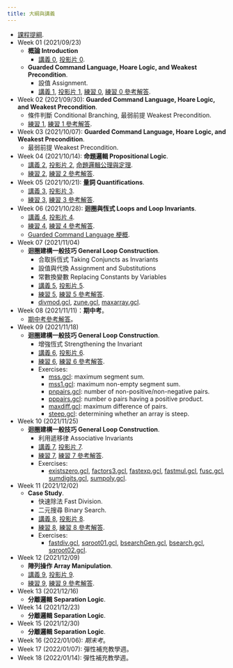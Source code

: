 ```yaml
---
title: 大綱與講義
---
```



* [課程提綱](../assets/syllabus.pdf).
* Week 01 (2021/09/23)
  * **概論 Introduction**
    * [講義 0](../assets/handouts_00.pdf), [投影片 0](../assets/slides_00.pdf).
  * **Guarded Command Language, Hoare Logic, and Weakest Precondition**.
    * 設值 Assignment.
    * [講義 1](../assets/handouts_01.pdf), [投影片 1](../assets/slides_01.pdf),
      [練習 0](../assets/practicals_00.pdf),
      [練習 0 參考解答](../assets/practicals_00_sols.pdf).
* Week 02 (2021/09/30): **Guarded Command Language, Hoare Logic, and Weakest Precondition**.
  * 條件判斷 Conditional Branching, 最弱前提 Weakest Precondition.
  * [練習 1](../assets/practicals_01.pdf), [練習 1 參考解答](../assets/practicals_01_sols.pdf).
* Week 03 (2021/10/07): **Guarded Command Language, Hoare Logic, and Weakest Precondition**.
  * 最弱前提 Weakest Precondition.
* Week 04 (2021/10/14): **命題邏輯 Propositional Logic**.
  * [講義 2](../assets/handouts_02.pdf), [投影片 2](../assets/slides_02.pdf), [命題邏輯公理與定理](../assets/theorems_prop.pdf).
  * [練習 2](../assets/practicals_02.pdf), [練習 2 參考解答](../assets/practicals_02_sols.pdf).
* Week 05 (2021/10/21): **量詞 Quantifications**.
  * [講義 3](../assets/handouts_03.pdf), [投影片 3](../assets/slides_03.pdf).
  * [練習 3](../assets/practicals_03.pdf), [練習 3 參考解答](../assets/practicals_03_sols.pdf).
* Week 06 (2021/10/28): **迴圈與恆式 Loops and Loop Invariants**.
  * [講義 4](../assets/handouts_04.pdf), [投影片 4](../assets/slides_04.pdf).
  * [練習 4](../assets/practicals_04.pdf), [練習 4 參考解答](../assets/practicals_04_sols.pdf).
  * [Guarded Command Language 梗概](../assets/gcl-summary.pdf).
* Week 07 (2021/11/04)
  * **迴圈建構一般技巧 General Loop Construction**.
    * 合取拆恆式 Taking Conjuncts as Invariants
    * 設值與代換 Assignment and Substitutions
    * 常數換變數 Replacing Constants by Variables
    * [講義 5](../assets/handouts_05.pdf), [投影片 5](../assets/slides_05.pdf).
    * [練習 5](../assets/practicals_05.pdf), [練習 5 參考解答](../assets/practicals_05_sols.pdf).
    * [divmod.gcl](../assets/divmod.gcl), [zune.gcl](../assets/zune.gcl), [maxarray.gcl](../assets/maxarray.gcl).
* Week 08 (2021/11/11)：**期中考**。
  * [期中考參考解答](../assets/midterm_sols.pdf)。
* Week 09 (2021/11/18)
  * **迴圈建構一般技巧 General Loop Construction**.
    * 增強恆式 Strengthening the Invariant
    * [講義 6](../assets/handouts_06.pdf), [投影片 6](../assets/slides_06.pdf).
    * [練習 6](../assets/practicals_06.pdf), [練習 6 參考解答](../assets/practicals_06_sols.pdf).
    * Exercises:
      * [mss.gcl](../assets/mss.gcl): maximum segment sum.
      * [mss1.gcl](../assets/mss1.gcl): maximum non-empty segment sum.
      * [pnpairs.gcl](../assets/pnpairs.gcl): number of non-positive/non-negative pairs.
      * [pppairs.gcl](../assets/pppairs.gcl): number o pairs having a positive product.
      * [maxdiff.gcl](../assets/maxdiff.gcl): maximum difference of pairs.
      * [steep.gcl](../assets/steep.gcl): determining whether an array is steep.
* Week 10 (2021/11/25)
  * **迴圈建構一般技巧 General Loop Construction**.
    * 利用遞移律 Associative Invariants
    * [講義 7](../assets/handouts_07.pdf), [投影片 7](../assets/slides_07.pdf).
    * [練習 7](../assets/practicals_07.pdf), [練習 7 參考解答](../assets/practicals_07_sols.pdf).
    * Exercises:
      * [existszero.gcl](../assets/existszero.gcl), [factors3.gcl](../assets/factors3.gcl), [fastexp.gcl](../assets/fastexp.gcl), [fastmul.gcl](../assets/fastmul.gcl), [fusc.gcl](../assets/fusc.gcl), [sumdigits.gcl](../assets/sumdigits.gcl), [sumpoly.gcl](../assets/sumpoly.gcl).
* Week 11 (2021/12/02)
  * **Case Study**.
    * 快速除法 Fast Division.
    * 二元搜尋 Binary Search.
    * [講義 8](../assets/handouts_08.pdf), [投影片 8](../assets/slides_08.pdf).
    * [練習 8](../assets/practicals_08.pdf), [練習 8 參考解答](../assets/practicals_08_sols.pdf).
    * Exercises:
      * [fastdiv.gcl](../assets/fastdiv.gcl), [sqroot01.gcl](../assets/sqroot01.gcl), [bsearchGen.gcl](../assets/bsearchGen.gcl), [bsearch.gcl](../assets/bsearch.gcl), [sqroot02.gcl](../assets/sqroot02.gcl).
* Week 12 (2021/12/09)
  * **陣列操作 Array Manipulation**.
  * [講義 9](../assets/handouts_09.pdf), [投影片 9](../assets/slides_09.pdf).
  * [練習 9](../assets/practicals_09.pdf), [練習 9 參考解答](../assets/practicals_09_sols.pdf).
* Week 13 (2021/12/16)
  * **分離邏輯 Separation Logic**.
* Week 14 (2021/12/23)
  * **分離邏輯 Separation Logic**.
* Week 15 (2021/12/30)
  * **分離邏輯 Separation Logic**.
* Week 16 (2022/01/06): *期末考*。
* Week 17 (2022/01/07): 彈性補充教學週。
* Week 18 (2022/01/14): 彈性補充教學週。
